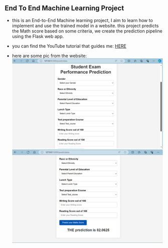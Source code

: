 ## End To End Machine Learning Project

- this is an End-to-End Machine learning project, I aim to learn how to implement and use the trained model in a website. this project predicts the Math score based on some criteria, we create the prediction pipeline using the Flask web app.

- you can find the YouTube tutorial that guides me: [HERE](https://www.youtube.com/playlist?list=PLZoTAELRMXVPS-dOaVbAux22vzqdgoGhG)
 

- here are some pic from the website: 
![Alt text](image1.png)
![Alt text](image2.png)
